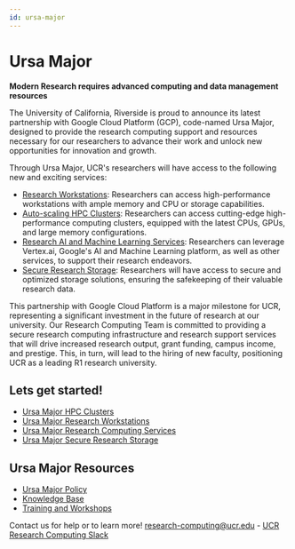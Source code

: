 ```yaml
---
id: ursa-major
---
```


# Ursa Major

**Modern Research requires advanced computing and data management resources** 

The University of California, Riverside is proud to announce its latest partnership with Google Cloud Platform (GCP), code-named Ursa Major, designed to provide the research computing support and resources necessary for our researchers to advance their work and unlock new opportunities for innovation and growth.

Through Ursa Major, UCR's researchers will have access to the following new and exciting services:

* [Research Workstations](../Knowledge_Base/Ursa_Major_Research_Workstations.md): Researchers can access high-performance workstations with ample memory and CPU or storage capabilities.
* [Auto-scaling HPC Clusters](Knowledge_Base/Ursa_Major_HPC_Clusters.md): Researchers can access cutting-edge high-performance computing clusters, equipped with the latest CPUs, GPUs, and large memory configurations.
* [Research AI and Machine Learning Services](Knowledge_Base/Ursa_Major_Research_Services.md): Researchers can leverage Vertex.ai, Google's AI and Machine Learning platform, as well as other services, to support their research endeavors.
* [Secure Research Storage](Knowledge_Base/Ursa_Major_Research_Storage.md): Researchers will have access to secure and optimized storage solutions, ensuring the safekeeping of their valuable research data.

This partnership with Google Cloud Platform is a major milestone for UCR, representing a significant investment in the future of research at our university. Our Research Computing Team is committed to providing a secure research computing infrastructure and research support services that will drive increased research output, grant funding, campus income, and prestige. This, in turn, will lead to the hiring of new faculty, positioning UCR as a leading R1 research university.

## Lets get started! ##

* [Ursa Major HPC Clusters](Knowledge_Base/Ursa_Major_HPC_Clusters.md)
* [Ursa Major Research Workstations](Knowledge_Base/Ursa_Major_Research_Workstations.md)
* [Ursa Major Research Computing Services](Knowledge_Base/Ursa_Major_Research_Services.md)
* [Ursa Major Secure Research Storage](Knowledge_Base/Ursa_Major_Research_Storage.md)

## Ursa Major Resources ##

* [Ursa Major Policy](Knowledge_Base/Ursa_Major_Policy.md)
* [Knowledge Base](Knowledge_Base)
* [Training and Workshops](Knowledge_Base/README.md#Training_and_Workshops)

Contact us for help or to learn more!
[research-computing@ucr.edu](mailto:research-computing@ucr.edu) - [UCR Research Computing Slack](https://ucr-research-compute.slack.com/)





